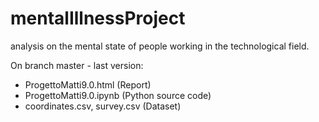 # mentalIllnessProject
 analysis on the mental state of people working in the technological field.
 
 On branch master - last version:
 - ProgettoMatti9.0.html (Report)
 - ProgettoMatti9.0.ipynb (Python source code)
 - coordinates.csv, survey.csv (Dataset)
